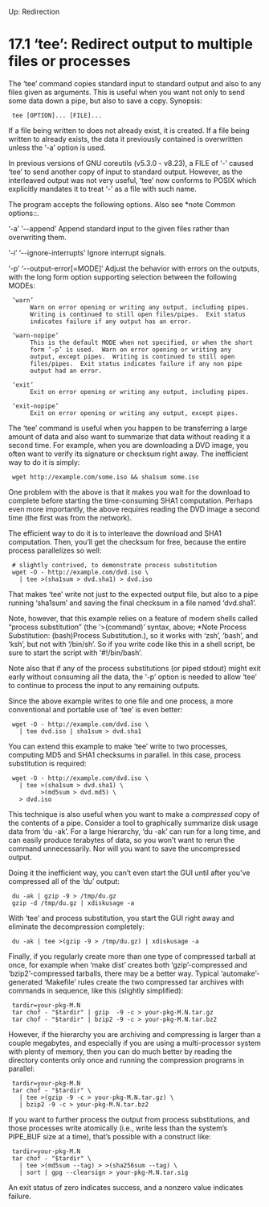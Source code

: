 Up: Redirection

17.1 ‘tee’: Redirect output to multiple files or processes
==========================================================

The ‘tee’ command copies standard input to standard output and also to
any files given as arguments.  This is useful when you want not only to
send some data down a pipe, but also to save a copy.  Synopsis:

     tee [OPTION]... [FILE]...

   If a file being written to does not already exist, it is created.  If
a file being written to already exists, the data it previously contained
is overwritten unless the ‘-a’ option is used.

   In previous versions of GNU coreutils (v5.3.0 - v8.23), a FILE of ‘-’
caused ‘tee’ to send another copy of input to standard output.  However,
as the interleaved output was not very useful, ‘tee’ now conforms to
POSIX which explicitly mandates it to treat ‘-’ as a file with such
name.

   The program accepts the following options.  Also see *note Common
options::.

‘-a’
‘--append’
     Append standard input to the given files rather than overwriting
     them.

‘-i’
‘--ignore-interrupts’
     Ignore interrupt signals.

‘-p’
‘--output-error[=MODE]’
     Adjust the behavior with errors on the outputs, with the long form
     option supporting selection between the following MODEs:

     ‘warn’
          Warn on error opening or writing any output, including pipes.
          Writing is continued to still open files/pipes.  Exit status
          indicates failure if any output has an error.

     ‘warn-nopipe’
          This is the default MODE when not specified, or when the short
          form ‘-p’ is used.  Warn on error opening or writing any
          output, except pipes.  Writing is continued to still open
          files/pipes.  Exit status indicates failure if any non pipe
          output had an error.

     ‘exit’
          Exit on error opening or writing any output, including pipes.

     ‘exit-nopipe’
          Exit on error opening or writing any output, except pipes.

   The ‘tee’ command is useful when you happen to be transferring a
large amount of data and also want to summarize that data without
reading it a second time.  For example, when you are downloading a DVD
image, you often want to verify its signature or checksum right away.
The inefficient way to do it is simply:

     wget http://example.com/some.iso && sha1sum some.iso

   One problem with the above is that it makes you wait for the download
to complete before starting the time-consuming SHA1 computation.
Perhaps even more importantly, the above requires reading the DVD image
a second time (the first was from the network).

   The efficient way to do it is to interleave the download and SHA1
computation.  Then, you’ll get the checksum for free, because the entire
process parallelizes so well:

     # slightly contrived, to demonstrate process substitution
     wget -O - http://example.com/dvd.iso \
       | tee >(sha1sum > dvd.sha1) > dvd.iso

   That makes ‘tee’ write not just to the expected output file, but also
to a pipe running ‘sha1sum’ and saving the final checksum in a file
named ‘dvd.sha1’.

   Note, however, that this example relies on a feature of modern shells
called “process substitution” (the ‘>(command)’ syntax, above; *Note
Process Substitution: (bash)Process Substitution.), so it works with
‘zsh’, ‘bash’, and ‘ksh’, but not with ‘/bin/sh’.  So if you write code
like this in a shell script, be sure to start the script with
‘#!/bin/bash’.

   Note also that if any of the process substitutions (or piped stdout)
might exit early without consuming all the data, the ‘-p’ option is
needed to allow ‘tee’ to continue to process the input to any remaining
outputs.

   Since the above example writes to one file and one process, a more
conventional and portable use of ‘tee’ is even better:

     wget -O - http://example.com/dvd.iso \
       | tee dvd.iso | sha1sum > dvd.sha1

   You can extend this example to make ‘tee’ write to two processes,
computing MD5 and SHA1 checksums in parallel.  In this case, process
substitution is required:

     wget -O - http://example.com/dvd.iso \
       | tee >(sha1sum > dvd.sha1) \
             >(md5sum > dvd.md5) \
       > dvd.iso

   This technique is also useful when you want to make a _compressed_
copy of the contents of a pipe.  Consider a tool to graphically
summarize disk usage data from ‘du -ak’.  For a large hierarchy, ‘du
-ak’ can run for a long time, and can easily produce terabytes of data,
so you won’t want to rerun the command unnecessarily.  Nor will you want
to save the uncompressed output.

   Doing it the inefficient way, you can’t even start the GUI until
after you’ve compressed all of the ‘du’ output:

     du -ak | gzip -9 > /tmp/du.gz
     gzip -d /tmp/du.gz | xdiskusage -a

   With ‘tee’ and process substitution, you start the GUI right away and
eliminate the decompression completely:

     du -ak | tee >(gzip -9 > /tmp/du.gz) | xdiskusage -a

   Finally, if you regularly create more than one type of compressed
tarball at once, for example when ‘make dist’ creates both
‘gzip’-compressed and ‘bzip2’-compressed tarballs, there may be a better
way.  Typical ‘automake’-generated ‘Makefile’ rules create the two
compressed tar archives with commands in sequence, like this (slightly
simplified):

     tardir=your-pkg-M.N
     tar chof - "$tardir" | gzip  -9 -c > your-pkg-M.N.tar.gz
     tar chof - "$tardir" | bzip2 -9 -c > your-pkg-M.N.tar.bz2

   However, if the hierarchy you are archiving and compressing is larger
than a couple megabytes, and especially if you are using a
multi-processor system with plenty of memory, then you can do much
better by reading the directory contents only once and running the
compression programs in parallel:

     tardir=your-pkg-M.N
     tar chof - "$tardir" \
       | tee >(gzip -9 -c > your-pkg-M.N.tar.gz) \
       | bzip2 -9 -c > your-pkg-M.N.tar.bz2

   If you want to further process the output from process substitutions,
and those processes write atomically (i.e., write less than the system’s
PIPE_BUF size at a time), that’s possible with a construct like:

     tardir=your-pkg-M.N
     tar chof - "$tardir" \
       | tee >(md5sum --tag) > >(sha256sum --tag) \
       | sort | gpg --clearsign > your-pkg-M.N.tar.sig

   An exit status of zero indicates success, and a nonzero value
indicates failure.

